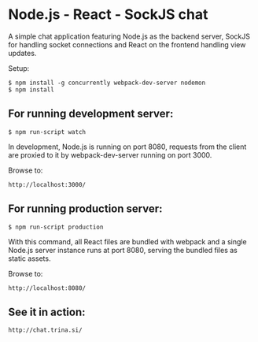 # Node.js - React - SockJS chat

A simple chat application featuring Node.js as the backend server, SockJS for
handling socket connections and React on the frontend handling view updates.

Setup:

    $ npm install -g concurrently webpack-dev-server nodemon
    $ npm install

## For running development server:

    $ npm run-script watch

In development, Node.js is running on port 8080, requests from the client are 
proxied to it by webpack-dev-server running on port 3000.

Browse to: 

    http://localhost:3000/

## For running production server:

    $ npm run-script production
    
With this command, all React files are bundled with webpack and a single Node.js server instance
runs at port 8080, serving the bundled files as static assets.

Browse to: 

    http://localhost:8080/
    
## See it in action:

    http://chat.trina.si/
